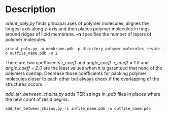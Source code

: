# Description

*orient_poly.py* finds principal axes of polymer molecules, alignes the longest axis along z-axis and then places polymer molecules in rings around ridges of lipid membrane. **-n** specifies the number of layers of polymer molecules.
```
orient_poly.py -m membrane.pdb -p directory_polymer_molecules_reside -o outfile_name.pdb -n 2
```
There are two coefficients *r_coeff* and *angle_coeff*. *r_coeff = 1.0* and *angle_coeff = 2.0* are the least values when it is garanteed that none of the polymers overlap. Decrease those coefficients for packing polymer molecules closer to each other but always check if the overlapping of the structures occurs.

*add_ter_between_chains.py* adds TER strings in *.pdb* files in places where the new count of resid begins.
```
add_ter_between_chains.py -i infile_name.pdb -o outfile_name.pdb
```
